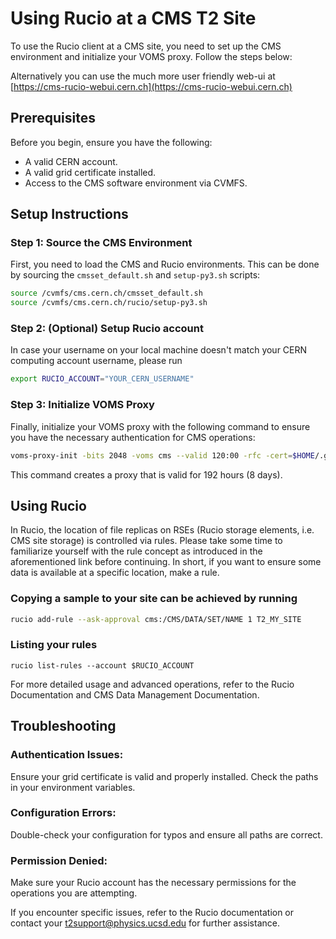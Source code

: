 # Using Rucio at a CMS T2 Site

To use the Rucio client at a CMS site, you need to set up the CMS environment and initialize your VOMS proxy. Follow the steps below:

Alternatively you can use the much more user friendly web-ui at [https://cms-rucio-webui.cern.ch](https://cms-rucio-webui.cern.ch)

## Prerequisites

Before you begin, ensure you have the following:

- A valid CERN account.
- A valid grid certificate installed.
- Access to the CMS software environment via CVMFS.


## Setup Instructions

### Step 1: Source the CMS Environment

First, you need to load the CMS and Rucio environments. This can be done by sourcing the `cmsset_default.sh` and `setup-py3.sh` scripts:

```bash
source /cvmfs/cms.cern.ch/cmsset_default.sh
source /cvmfs/cms.cern.ch/rucio/setup-py3.sh
```

### Step 2: (Optional) Setup Rucio account

In case your username on your local machine doesn't match your CERN computing account username, please run
```bash
export RUCIO_ACCOUNT="YOUR_CERN_USERNAME"
```

### Step 3: Initialize VOMS Proxy

Finally, initialize your VOMS proxy with the following command to ensure you have the necessary authentication for CMS operations:
```bash
voms-proxy-init -bits 2048 -voms cms --valid 120:00 -rfc -cert=$HOME/.globus/usercred.p12 -key=$HOME/.globus/usercred.p12
```

This command creates a proxy that is valid for 192 hours (8 days).


## Using Rucio

In Rucio, the location of file replicas on RSEs (Rucio storage elements, i.e. CMS site storage) is controlled via rules. Please take some time to familiarize yourself with the rule concept as introduced in the aforementioned link before continuing. In short, if you want to ensure some data is available at a specific location, make a rule.

### Copying a sample to your site can be achieved by running
```bash
rucio add-rule --ask-approval cms:/CMS/DATA/SET/NAME 1 T2_MY_SITE
```

### Listing your rules
```
rucio list-rules --account $RUCIO_ACCOUNT
```

For more detailed usage and advanced operations, refer to the Rucio Documentation and CMS Data Management Documentation.

## Troubleshooting

### Authentication Issues:
Ensure your grid certificate is valid and properly installed. Check the paths in your environment variables.

### Configuration Errors:
Double-check your configuration for typos and ensure all paths are correct.

### Permission Denied:
Make sure your Rucio account has the necessary permissions for the operations you are attempting.

If you encounter specific issues, refer to the Rucio documentation or contact your t2support@physics.ucsd.edu for further assistance.